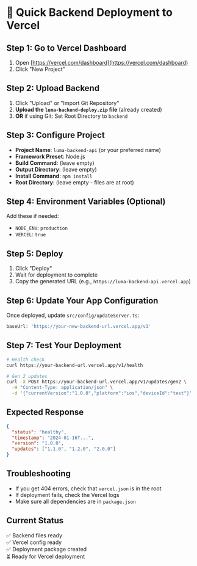 # 🚀 Quick Backend Deployment to Vercel

## **Step 1: Go to Vercel Dashboard**
1. Open [https://vercel.com/dashboard](https://vercel.com/dashboard)
2. Click "New Project"

## **Step 2: Upload Backend**
1. Click "Upload" or "Import Git Repository"
2. **Upload the `luma-backend-deploy.zip` file** (already created)
3. **OR** if using Git: Set Root Directory to `backend`

## **Step 3: Configure Project**
- **Project Name**: `luma-backend-api` (or your preferred name)
- **Framework Preset**: Node.js
- **Build Command**: (leave empty)
- **Output Directory**: (leave empty)
- **Install Command**: `npm install`
- **Root Directory**: (leave empty - files are at root)

## **Step 4: Environment Variables (Optional)**
Add these if needed:
- `NODE_ENV`: `production`
- `VERCEL`: `true`

## **Step 5: Deploy**
1. Click "Deploy"
2. Wait for deployment to complete
3. Copy the generated URL (e.g., `https://luma-backend-api.vercel.app`)

## **Step 6: Update Your App Configuration**
Once deployed, update `src/config/updateServer.ts`:
```typescript
baseUrl: 'https://your-new-backend-url.vercel.app/v1'
```

## **Step 7: Test Your Deployment**
```bash
# Health check
curl https://your-backend-url.vercel.app/v1/health

# Gen 2 updates
curl -X POST https://your-backend-url.vercel.app/v1/updates/gen2 \
  -H "Content-Type: application/json" \
  -d '{"currentVersion":"1.0.0","platform":"ios","deviceId":"test"}'
```

## **Expected Response**
```json
{
  "status": "healthy",
  "timestamp": "2024-01-16T...",
  "version": "1.0.0",
  "updates": ["1.1.0", "1.2.0", "2.0.0"]
}
```

## **Troubleshooting**
- If you get 404 errors, check that `vercel.json` is in the root
- If deployment fails, check the Vercel logs
- Make sure all dependencies are in `package.json`

## **Current Status**
✅ Backend files ready  
✅ Vercel config ready  
✅ Deployment package created  
⏳ Ready for Vercel deployment 